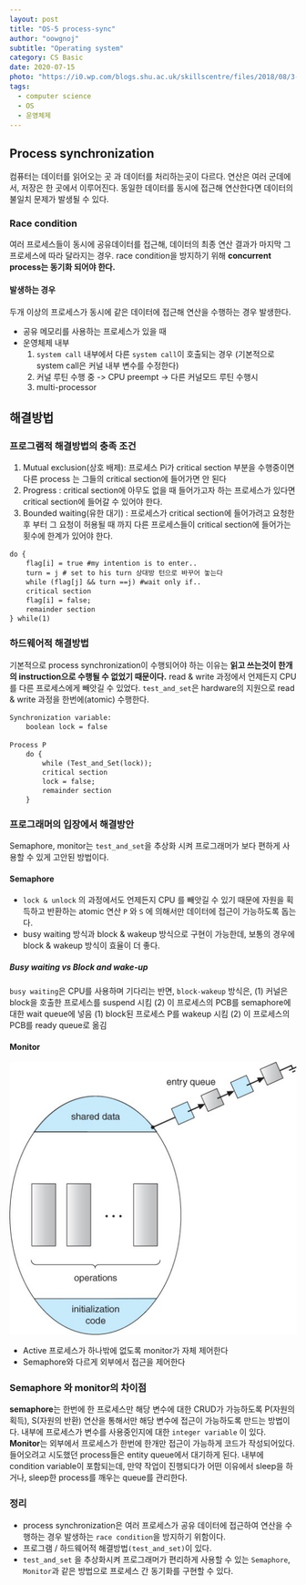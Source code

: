 ```yaml
---
layout: post
title: "OS-5 process-sync"
author: "oowgnoj"
subtitle: "Operating system"
category: CS Basic
date: 2020-07-15
photo: "https://i0.wp.com/blogs.shu.ac.uk/skillscentre/files/2018/08/3-sync-icon.png?fit=1300%2C1300&ssl=1"
tags:
  - computer science
  - OS
  - 운영체제
---
```


## Process synchronization 
컴퓨터는 데이터를 읽어오는 곳 과 데이터를 처리하는곳이 다르다. 연산은 여러 군데에서, 저장은 한 곳에서 이루어진다. 동일한 데이터를 동시에 접근해 연산한다면 데이터의 불일치 문제가 발생될 수 있다. 

### Race condition
여러 프로세스들이 동시에 공유데이터를 접근해, 데이터의 최종 연산 결과가 마지막 그 프로세스에 따라 달라지는 경우. race condition을 방지하기 위해 **concurrent process는 동기화 되어야 한다.**

#### 발생하는 경우
두개 이상의 프로세스가 동시에 같은 데이터에 접근해 연산을 수행하는 경우 발생한다. 
- 공유 메모리를 사용하는 프로세스가 있을 때
- 운영체제 내부
	1. `system call` 내부에서 다른 `system call`이 호출되는 경우 (기본적으로 system call은 커널 내부 변수를 수정한다)
	2. 커널 루틴 수행 중 -> CPU preempt -> 다른 커널모드 루틴 수행시
	3. multi-processor



## 해결방법

### 프로그램적 해결방법의 충족 조건
1. Mutual exclusion(상호 배제): 프로세스 Pi가 critical section 부분을 수행중이면 다른 process 는 그들의 critical section에 들어가면 안 된다
2. Progress : critical section에 아무도 없을 때 들어가고자 하는 프로세스가 있다면 critical section에 들어갈 수 있어야 한다.
3. Bounded waiting(유한 대기) : 프로세스가 critical section에 들어가려고 요청한 후 부터 그 요청이 허용될 때 까지 다른 프로세스들이 critical section에 들어가는 횟수에 한계가 있어야 한다.

````
do {
	flag[i] = true #my intention is to enter..
	turn = j # set to his turn 상대방 턴으로 바꾸어 놓는다
	while (flag[j] && turn ==j) #wait only if..
	critical section
	flag[i] = false;
	remainder section
} while(1)

````

### 하드웨어적 해결방법
기본적으로 process synchronization이 수행되어야 하는 이유는 **읽고 쓰는것이 한개의 instruction으로 수행될 수 없었기 때문이다.** read & write 과정에서 언제든지 CPU를 다른 프로세스에게 빼앗길 수 있었다. `test_and_set`은 hardware의 지원으로 read & write 과정을 한번에(atomic) 수행한다.

````
Synchronization variable:
	boolean lock = false

Process P
	do {
		while (Test_and_Set(lock));
		critical section
		lock = false;
		remainder section
	}
````

### 프로그래머의 입장에서 해결방안
Semaphore, monitor는 `test_and_set`을 추상화 시켜 프로그래머가 보다 편하게 사용할 수 있게 고안된 방법이다.

#### Semaphore
- `lock & unlock` 의 과정에서도 언제든지 CPU 를 빼앗길 수 있기 때문에 자원을 획득하고 반환하는 atomic 연산 `P` 와 `S` 에 의해서만 데이터에 접근이 가능하도록 돕는다.
- busy waiting 방식과 block & wakeup 방식으로 구현이 가능한데, 보통의 경우에 block & wakeup 방식이 효율이 더 좋다.

##### Busy waiting vs Block and wake-up
`busy waiting`은 CPU를 사용하며 기다리는 반면,
`block-wakeup` 방식은, 
(1) 커널은 block을 호출한 프로세스를 suspend 시킴
(2) 이 프로세스의 PCB를 semaphore에 대한 wait queue에 넣음
(1) block된 프로세스 P를 wakeup 시킴
(2) 이 프로세스의 PCB를 ready queue로 옮김

#### Monitor
![OS](./../images/in-post/OS/monitor.jpeg)
- Active 프로세스가 하나밖에 없도록 monitor가 자체 제어한다
- Semaphore와 다르게 외부에서 접근을 제어한다

### Semaphore 와 monitor의 차이점

**semaphore**는 한번에 한 프로세스만 해당 변수에 대한 CRUD가 가능하도록 P(자원의 획득), S(자원의 반환) 연산을 통해서만 해당 변수에 접근이 가능하도록 만드는 방법이다. 
내부에 프로세스가 변수를 사용중인지에 대한 `integer variable` 이 있다.
**Monitor**는 외부에서 프로세스가 한번에 한개만 접근이 가능하게 코드가 작성되어있다. 들어오려고 시도했던 process들은 entity queue에서 대기하게 된다. 내부에 condition variable이 포함되는데, 만약 작업이 진행되다가 어떤 이유에서 sleep을 하거나, sleep한 process를 깨우는 queue를 관리한다.



### 정리
- process synchronization은 여러 프로세스가 공유 데이터에 접근하여 연산을 수행하는 경우 발생하는 `race condition`을 방지하기 위함이다.
- 프로그램 / 하드웨어적 해결방법`(test_and_set)`이 있다.
- `test_and_set` 을 추상화시켜 프로그래머가 편리하게 사용할 수 있는 `Semaphore`, `Monitor`과 같은 방법으로 프로세스 간 동기화를 구현할 수 있다.